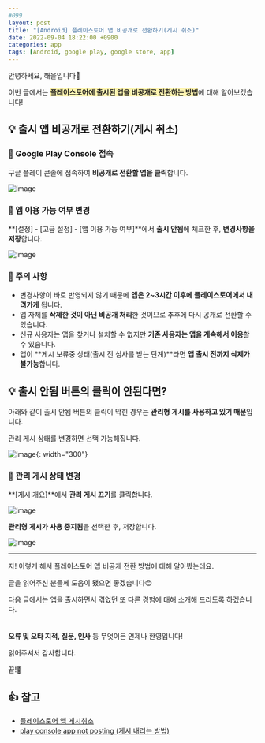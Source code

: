 ```yaml
---
#099
layout: post
title: "[Android] 플레이스토어 앱 비공개로 전환하기(게시 취소)"
date: 2022-09-04 18:22:00 +0900
categories: app
tags: [Android, google play, google store, app]
---
```


안녕하세요, 해을입니다🦖

이번 글에서는 <span style="background-color:#fff5b1">**플레이스토어에 출시된 앱을 비공개로 전환하는 방법**</span>에 대해 알아보겠습니다!

## 💡 출시 앱 비공개로 전환하기(게시 취소)

### 🥨 Google Play Console 접속

구글 플레이 콘솔에 접속하여 **비공개로 전환할 앱을 클릭**합니다.

![image](https://user-images.githubusercontent.com/39720852/188469053-d64a3c1f-2784-4c9e-9951-42ee776ba754.png)

### 🥨 앱 이용 가능 여부 변경

**[설정] - [고급 설정] - [앱 이용 가능 여부]**에서 **출시 안됨**에 체크한 후, **변경사항을 저장**합니다.

![image](https://user-images.githubusercontent.com/39720852/188471497-0122da06-0a28-4b28-b1e9-6651480e8792.png)

### 🥨 주의 사항

* 변경사항이 바로 반영되지 않기 때문에 **앱은 2~3시간 이후에 플레이스토어에서 내려가게** 됩니다.
* 앱 자체를 **삭제한 것이 아닌 비공개 처리**한 것이므로 추후에 다시 공개로 전환할 수 있습니다.
* 신규 사용자는 앱을 찾거나 설치할 수 없지만 **기존 사용자는 앱을 계속해서 이용**할 수 있습니다.
* 앱이 **게시 보류중 상태(출시 전 심사를 받는 단계)**라면 **앱 출시 전까지 삭제가 불가능**합니다.

## 💡 출시 안됨 버튼의 클릭이 안된다면?

아래와 같이 출시 안됨 버튼의 클릭이 막힌 경우는 **관리형 게시를 사용하고 있기 때문**입니다.

관리 게시 상태를 변경하면 선택 가능해집니다.

![image](https://user-images.githubusercontent.com/39720852/188474050-223d5c82-7d3c-4319-80c4-bb546221f0aa.png){: width="300"}

### 🥨 관리 게시 상태 변경

**[게시 개요]**에서 **관리 게시 끄기**를 클릭합니다.

![image](https://user-images.githubusercontent.com/39720852/188474498-7f2c9bb8-09fa-497c-9270-2a7b089c3caa.png)

**관리형 게시가 사용 중지됨**을 선택한 후, 저장합니다.

![image](https://user-images.githubusercontent.com/39720852/188474814-7a3d1d85-58e1-4e21-addb-b3b3c44efb97.png)

---

자! 이렇게 해서 플레이스토어 앱 비공개 전환 방법에 대해 알아봤는데요.

글을 읽어주신 분들께 도움이 됐으면 좋겠습니다😊

다음 글에서는 앱을 출시하면서 겪었던 또 다른 경험에 대해 소개해 드리도록 하겠습니다.
<br/><br/><br/>
**오류 및 오타 지적, 질문, 인사** 등 무엇이든 언제나 환영입니다!

읽어주셔서 감사합니다.

끝!🦕
<br/>

## 👍 참고

- [플레이스토어 앱 게시취소](https://wp.swing2app.co.kr/knowledgebase/playstoe-unpublish/)
- [play console app not posting (게시 내리는 방법)](https://niqrid2020.pe.kr/play-console-app-not-posting-%EA%B2%8C%EC%8B%9C-%EB%82%B4%EB%A6%AC%EB%8A%94-%EB%B0%A9%EB%B2%95/)
